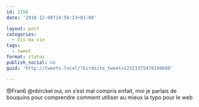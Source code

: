 ```yaml
---
id: 2156
date: '2010-12-08T14:58:23+01:00'

layout: post
categories:
  - Vis ma vie
tags:
  - tweet
format: status
publish_social: no
guid: 'http://tweets.local/?birdsite_tweet=12521375470194688'

---
```


@Fran6 @nbirckel oui, on s’est mal compris enfait, moi je parlais de bouquins pour comprendre comment utiliser au mieux la typo pour le web